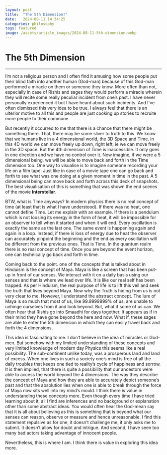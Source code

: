 ```yaml
---
layout: post
title:  "The 5th Dimension!"
date:   2024-08-11 14:34:25
categories: philosophy
tags: featured
image: /assets/article_images/2024-08-11-5th-dimension.webp
---
```

# The 5th Dimension
---
I’m not a religious person and I often find it amusing how some people put their blind faith into another human (God-man) because of this God-man performed a miracle on them or someone they know. More often than not, especially in case of Rishis and sages they would perform a miracle wherein they will recite some really peculiar incident from one’s past. I have never personally experienced it but I have heard about such incidents. And I've often dismissed this very idea to be true. I always feel that there is an ulterior motive to all this and people are just cooking up stories to recruite more people to their commune.   

But recently it occurred to me that there is a chance that there might be something there. That, there may be some sliver to truth to this. We know that we humans live in a 4 dimensional world, the 3D Space and Time. In this 4D world we can move freely up down, right left; ie we can move freely in the 3D space. But the 4th dimension of Time is inaccessible. It only goes in one direction and we have no control over it. Now imagine, if we were a 5 dimensional being, we will be able to move back and forth in the Time dimension too.  One way to visualise is to imagine someone recording your life on a film tape. Just like in case of a movie tape one can go back and forth to see what was one doing at a given moment in time in the past. A 5 dimensional being can move back and forth across this deck of snapshots. The best visualisation of this is something that was shown the end scenes of the movie **Interstellar**.  

BTW, what is Time anyways? In modern physics there is no real concept of time (at least that is what I have understood). If there was no heat, one cannot define Time. Let me explain with an example. If there is a pendulum which is not loosing its energy in the form of heat, it will be impossible for an observer to tell when it started and when it will end. Every oscillation is exactly the same as the last one. The same event is happening again and again in a loop. Instead, if there is loss of energy due to heat the observer can accurately pinpoint the beginning and the end as every oscillation will be different from the previous ones. That is Time. In the quantum realm there is no real concept of time. Once you are beyond the event horizon, one can technically go back and forth in time.

Coming back to the point. one of the concepts that is talked about in Hinduism is the concept of Maya. Maya is like a screen that has been put-up in front of our senses. We interact with it on a daily basis using our senses and that is where we lead over life. It is like our real self has been trapped. As per Hinduism, the real purpose of life is to lift this veil and seek the truth that lives beyond Maya. Now why the Truth is hiding from us is not very clear to me. However, I understand the abstract concept. The lure of Maya is so much that most of us, like 99.9999999% of us, are unable to unhinge ourselves from it and look beyond. But, what if some of us can. We often hear that Rishis go into Smaadhi for days together. It appears as if in their mind they have gone beyond the here and now. What if, these sages are able to enter the 5th dimension in which they can easily travel back and forth the 4 dimensions. 

This idea is fascinating to me. I don’t believe in the idea of miracles or God-men. But somehow with my limited understanding of these concepts and very limited knowledge  of modern day Physics this seems like a real possibility. The sub-continent unlike today, was a prosperous land and land of excess. When one lives in such a society one’s mind is free of all the daily troubles that keeps one tied to reality’s cycle of happiness and sorrow. It is then implied, that there is quite a possibility that our ancestors were able to access the world beyond the 4 dimensions. The way they describe the concept of Maya and how they are able to accurately depict someone’s past and that the absolution lies when one is able to break through the force of Maya now sits well into my mind’s mould. I think there is value in understanding these concepts more. Even though every time I have tried learning about it, all I find are inferences and no background or explanation other than some abstract ideas. You would often hear the God-mean say that it is all about believing as this is something that is beyond what our senses can reason, observe or measure and hence unreasonable. I find this statement repulsive as for one, it doesn’t challenge me, it only asks me to submit. It doesn’t allow for doubt and intrigue. And second, I have seen too many bad actors taking advantage of  innocent people. 

Nevertheless, this is where I am. I think there is value in exploring this idea more.